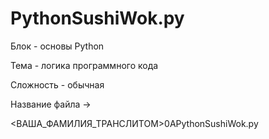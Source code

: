 # PythonSushiWok.py

Блок - основы Python

Тема - логика программного кода

Сложность - обычная

Название файла ->

<ВАША_ФАМИЛИЯ_ТРАНСЛИТОМ>0APythonSushiWok.py